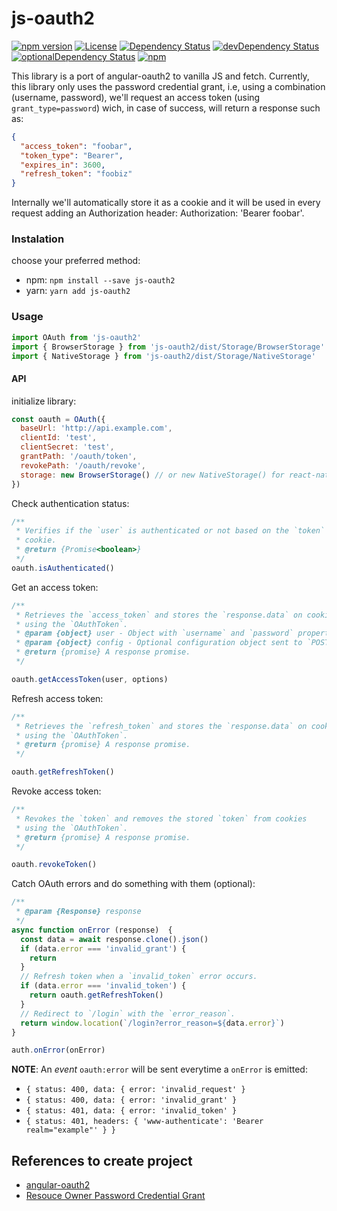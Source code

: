js-oauth2
=========

[![npm version](https://badge.fury.io/js/js-oauth2.svg)](http://badge.fury.io/js/js-oauth2)
[![License](https://img.shields.io/npm/l/js-oauth2.svg)](https://www.npmjs.com/package/js-oauth2) 
[![Dependency Status](https://david-dm.org/brunocarvalhodearaujo/js-oauth2.svg?style=flat-square)](https://david-dm.org/brunocarvalhodearaujo/js-oauth2)
[![devDependency Status](https://david-dm.org/brunocarvalhodearaujo/js-oauth2/dev-status.svg?style=flat-square)](https://david-dm.org/brunocarvalhodearaujo/js-oauth2#info=devDependencies)
[![optionalDependency Status](https://david-dm.org/brunocarvalhodearaujo/js-oauth2/optional-status.svg?style=flat-square)](https://david-dm.org/brunocarvalhodearaujo/js-oauth2#info=optionalDependencies)
[![npm](https://img.shields.io/npm/dt/js-oauth2.svg)]()

This library is a port of angular-oauth2 to vanilla JS and fetch. Currently, this library only uses the password
credential grant, i.e, using a combination (username, password), we'll request an access
token (using `grant_type=password`) wich, in case of success, will return a response such as:

````json
{
  "access_token": "foobar",
  "token_type": "Bearer",
  "expires_in": 3600,
  "refresh_token": "foobiz"
}
````

Internally we'll automatically store it as a cookie and it will be used in every request adding an
Authorization header: Authorization: 'Bearer foobar'.


### Instalation

choose your preferred method:

  - npm: `npm install --save js-oauth2`
  - yarn: `yarn add js-oauth2`


### Usage

````js
import OAuth from 'js-oauth2'
import { BrowserStorage } from 'js-oauth2/dist/Storage/BrowserStorage'
import { NativeStorage } from 'js-oauth2/dist/Storage/NativeStorage'
````

#### API

initialize library:

```js
const oauth = OAuth({
  baseUrl: 'http://api.example.com',
  clientId: 'test',
  clientSecret: 'test',
  grantPath: '/oauth/token',
  revokePath: '/oauth/revoke',
  storage: new BrowserStorage() // or new NativeStorage() for react-native
})

```
Check authentication status:

```js
/**
 * Verifies if the `user` is authenticated or not based on the `token`
 * cookie.
 * @return {Promise<boolean>}
 */
oauth.isAuthenticated()
```

Get an access token:

```js
/**
 * Retrieves the `access_token` and stores the `response.data` on cookies
 * using the `OAuthToken`.
 * @param {object} user - Object with `username` and `password` properties.
 * @param {object} config - Optional configuration object sent to `POST`.
 * @return {promise} A response promise.
 */

oauth.getAccessToken(user, options)
```

Refresh access token:

```js
/**
 * Retrieves the `refresh_token` and stores the `response.data` on cookies
 * using the `OAuthToken`.
 * @return {promise} A response promise.
 */

oauth.getRefreshToken()
```

Revoke access token:

```js
/**
 * Revokes the `token` and removes the stored `token` from cookies
 * using the `OAuthToken`.
 * @return {promise} A response promise.
 */

oauth.revokeToken()
```

Catch OAuth errors and do something with them (optional):

````js
/**
 * @param {Response} response
 */
async function onError (response)  {
  const data = await response.clone().json()
  if (data.error === 'invalid_grant') {
    return
  }
  // Refresh token when a `invalid_token` error occurs.
  if (data.error === 'invalid_token') {
    return oauth.getRefreshToken()
  }
  // Redirect to `/login` with the `error_reason`.
  return window.location(`/login?error_reason=${data.error}`)
}

auth.onError(onError)
````

**NOTE**: An *event* `oauth:error` will be sent everytime a `onError` is emitted:

* `{ status: 400, data: { error: 'invalid_request' }`
* `{ status: 400, data: { error: 'invalid_grant' }`
* `{ status: 401, data: { error: 'invalid_token' }`
* `{ status: 401, headers: { 'www-authenticate': 'Bearer realm="example"' } }`


## References to create project
  - [angular-oauth2](https://www.npmjs.com/package/angular-oauth2)
  - [Resouce Owner Password Credential Grant](https://tools.ietf.org/html/rfc6749#section-4.3)
